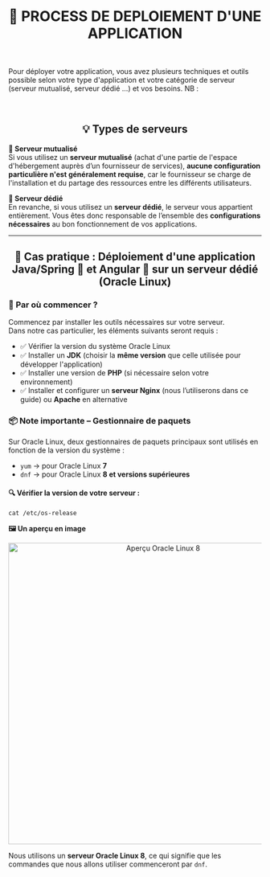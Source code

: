 <h1 align="center"><strong>🚀 PROCESS DE DEPLOIEMENT D'UNE APPLICATION</strong></h1><br>
<p>
Pour déployer votre application, vous avez plusieurs techniques et outils possible selon votre type d'application et votre catégorie de serveur (serveur mutualisé, serveur dédié ...) et vos besoins.
NB :
</p><br>
<h2 align="center"><strong>💡 Types de serveurs</strong></h2>

<p><strong>🔹 Serveur mutualisé</strong><br>
Si vous utilisez un <strong>serveur mutualisé</strong> (achat d'une partie de l'espace d'hébergement auprès d’un fournisseur de services), <strong>aucune configuration particulière n'est généralement requise</strong>, car le fournisseur se charge de l'installation et du partage des ressources entre les différents utilisateurs.</p>

<p><strong>🔹 Serveur dédié</strong><br>
En revanche, si vous utilisez un <strong>serveur dédié</strong>, le serveur vous appartient entièrement. Vous êtes donc responsable de l’ensemble des <strong>configurations nécessaires</strong> au bon fonctionnement de vos applications.</p>

<hr>

<h2 align="center"><strong>🚀 Cas pratique : Déploiement d'une application Java/Spring 🌱 et Angular 🚀 sur un serveur dédié (Oracle Linux)</strong></h2>

<h3><strong>🔰 Par où commencer ?</strong></h3>

<p>Commencez par installer les outils nécessaires sur votre serveur.<br>
Dans notre cas particulier, les éléments suivants seront requis :</p>

<ul>
  <li>✅ Vérifier la version du système Oracle Linux</li>
  <li>✅ Installer un <strong>JDK</strong> (choisir la <strong>même version</strong> que celle utilisée pour développer l'application)</li>
  <li>✅ Installer une version de <strong>PHP</strong> (si nécessaire selon votre environnement)</li>
  <li>✅ Installer et configurer un <strong>serveur Nginx</strong> (nous l’utiliserons dans ce guide) ou <strong>Apache</strong> en alternative</li>
</ul>

<h3><strong>📦 Note importante – Gestionnaire de paquets</strong></h3>

<p>Sur Oracle Linux, deux gestionnaires de paquets principaux sont utilisés en fonction de la version du système :</p>

<ul>
  <li><code>yum</code> → pour Oracle Linux <strong>7</strong></li>
  <li><code>dnf</code> → pour Oracle Linux <strong>8 et versions supérieures</strong></li>
</ul>

<h4><strong>🔍 Vérifier la version de votre serveur :</strong></h4>

<pre>
<code>cat /etc/os-release</code>
</pre
  
<h2 align="center"><strong>🖼️ Un aperçu en image</strong></h2>
<p align="center">
  <img src="chemin/vers/ton-image.png" alt="Aperçu Oracle Linux 8" width="600">
</p>
<p>Nous utilisons un <strong>serveur Oracle Linux 8</strong>, ce qui signifie que les commandes que nous allons utiliser commenceront par <code>dnf</code>.</p>



